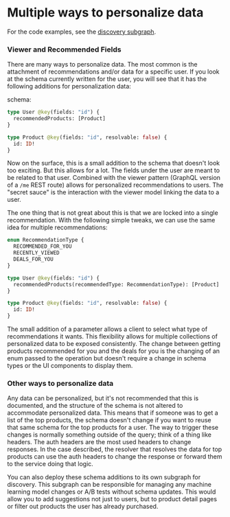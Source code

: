 # Multiple ways to personalize data

For the code examples, see the [discovery subgraph](../subgraphs/discovery).

### Viewer and Recommended Fields

There are many ways to personalize data. The most common is the attachment of recommendations and/or data for a specific user. If you look at the schema currently written for the user, you will see that it has the following additions for personalization data:

schema:

```graphql
type User @key(fields: "id") {
  recommendedProducts: [Product]
}

type Product @key(fields: "id", resolvable: false) {
  id: ID!
}
```

Now on the surface, this is a small addition to the schema that doesn't look too exciting. But this allows for a lot. The fields under the user are meant to be related to that user. Combined with the viewer pattern (GraphQL version of a `/me` REST route) allows for personalized recommendations to users. The "secret sauce" is the interaction with the viewer model linking the data to a user.

The one thing that is not great about this is that we are locked into a single recommendation. With the following simple tweaks, we can use the same idea for multiple recommendations:

```graphql
enum RecommendationType {
  RECOMMENDED_FOR_YOU
  RECENTLY_VIEWED
  DEALS_FOR_YOU
}

type User @key(fields: "id") {
  recommendedProducts(recommendedType: RecommendationType): [Product]
}

type Product @key(fields: "id", resolvable: false) {
  id: ID!
}
```

The small addition of a parameter allows a client to select what type of recommendations it wants. This flexibility allows for multiple collections of personalized data to be exposed consistently. The change between getting products recommended for you and the deals for you is the changing of an enum passed to the operation but doesn't require a change in schema types or the UI components to display them.

### Other ways to personalize data

Any data can be personalized, but it's not recommended that this is documented, and the structure of the schema is not altered to accommodate personalized data. This means that if someone was to get a list of the top products, the schema doesn't change if you want to reuse that same schema for the top products for a user. The way to trigger these changes is normally something outside of the query; think of a thing like headers. The auth headers are the most used headers to change responses. In the case described, the resolver that resolves the data for top products can use the auth headers to change the response or forward them to the service doing that logic.

You can also deploy these schema additions to its own subgraph for discovery. This subgraph can be responsible for managing any machine learning model changes or A/B tests without schema updates. This would allow you to add suggestions not just to users, but to product detail pages or filter out products the user has already purchased.
